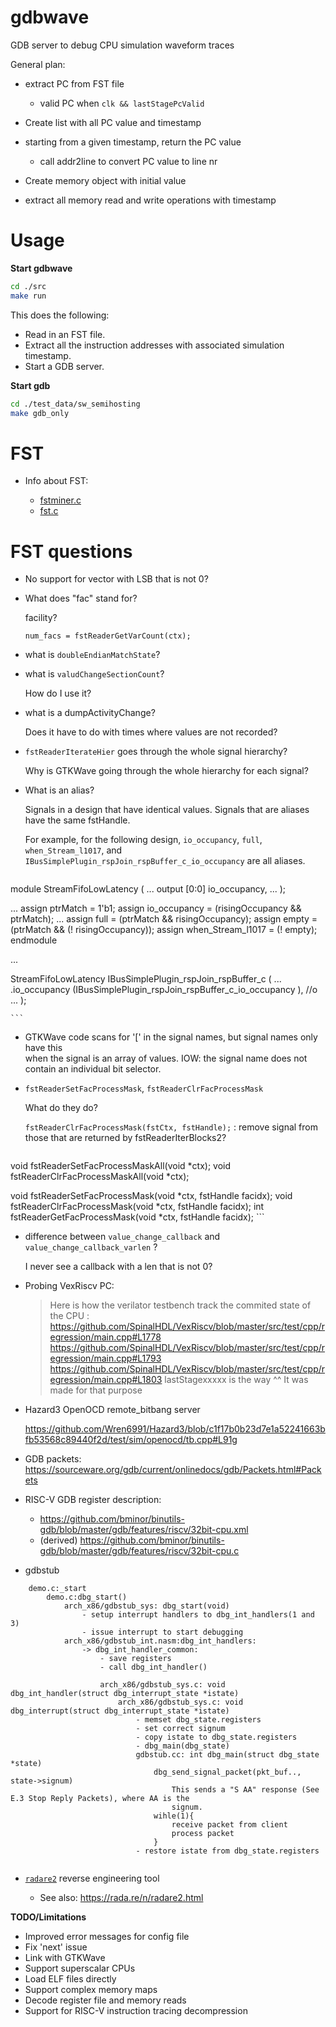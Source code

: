 # gdbwave

GDB server to debug CPU simulation waveform traces

General plan:

* extract PC from FST file

    * valid PC when `clk && lastStagePcValid`

* Create list with all PC value and timestamp
* starting from a given timestamp, return the PC value
    * call addr2line to convert PC value to line nr
* Create memory object with initial value
* extract all memory read and write operations with timestamp

# Usage

**Start gdbwave**

```sh
cd ./src
make run
```

This does the following:

* Read in an FST file.
* Extract all the instruction addresses with associated simulation timestamp.
* Start a GDB server.

**Start gdb**

```sh
cd ./test_data/sw_semihosting
make gdb_only
```

# FST

* Info about FST:

    * [fstminer.c](https://github.com/gtkwave/gtkwave/blob/master/gtkwave3-gtk3/src/helpers/fstminer.c)
    * [fst.c](https://github.com/gtkwave/gtkwave/blob/master/gtkwave3-gtk3/src/fst.c)

# FST questions

* No support for vector with LSB that is not 0?

* What does "fac" stand for?

    facility?

    `num_facs = fstReaderGetVarCount(ctx);`

* what is `doubleEndianMatchState`? 

* what is `valudChangeSectionCount`? 

    How do I use it?

* what is a dumpActivityChange?

    Does it have to do with times where values are not recorded?

* `fstReaderIterateHier` goes through the whole signal hierarchy?

    Why is GTKWave going through the whole hierarchy for each signal?

* What is an alias?

    Signals in a design that have identical values. Signals that are aliases have the same
    fstHandle.

    For example, for the following design, `io_occupancy`, `full`, `when_Stream_l1017`, and 
    `IBusSimplePlugin_rspJoin_rspBuffer_c_io_occupancy` are all aliases.

    ```verilog
module StreamFifoLowLatency (
  ...
  output     [0:0]    io_occupancy,
  ...
);

...
    assign ptrMatch = 1'b1;
    assign io_occupancy = (risingOccupancy && ptrMatch);
...
    assign full = (ptrMatch && risingOccupancy);
    assign empty = (ptrMatch && (! risingOccupancy));
    assign when_Stream_l1017 = (! empty);
endmodule

...

  StreamFifoLowLatency IBusSimplePlugin_rspJoin_rspBuffer_c (
    ...
    .io_occupancy             (IBusSimplePlugin_rspJoin_rspBuffer_c_io_occupancy          ), //o
    ...
  );

    ```

* GTKWave code scans for '[' in the signal names, but signal names only have this  
  when the signal is an array of values. IOW: the signal name does not contain an individual bit selector.


* `fstReaderSetFacProcessMask`, `fstReaderClrFacProcessMask`

    What do they do?

    `fstReaderClrFacProcessMask(fstCtx, fstHandle);`  : remove signal from those that are returned by fstReaderIterBlocks2?

    ```
void            fstReaderSetFacProcessMaskAll(void *ctx);
void            fstReaderClrFacProcessMaskAll(void *ctx);

void            fstReaderSetFacProcessMask(void *ctx, fstHandle facidx);
void            fstReaderClrFacProcessMask(void *ctx, fstHandle facidx);
int             fstReaderGetFacProcessMask(void *ctx, fstHandle facidx);
    ```



* difference between `value_change_callback` and `value_change_callback_varlen` ?

    I never see a callback with a len that is not 0?


* Probing VexRiscv PC:

    > Here is how the verilator testbench track the commited state of the CPU :
    > https://github.com/SpinalHDL/VexRiscv/blob/master/src/test/cpp/regression/main.cpp#L1778
    > https://github.com/SpinalHDL/VexRiscv/blob/master/src/test/cpp/regression/main.cpp#L1793
    > https://github.com/SpinalHDL/VexRiscv/blob/master/src/test/cpp/regression/main.cpp#L1803
    > lastStagexxxxx is the way ^^
    > It was made for that purpose

* Hazard3 OpenOCD remote_bitbang server

    https://github.com/Wren6991/Hazard3/blob/c1f17b0b23d7e1a52241663bfb53568c89440f2d/test/sim/openocd/tb.cpp#L91g

* GDB packets: https://sourceware.org/gdb/current/onlinedocs/gdb/Packets.html#Packets

* RISC-V GDB register description: 

    * https://github.com/bminor/binutils-gdb/blob/master/gdb/features/riscv/32bit-cpu.xml
    * (derived) https://github.com/bminor/binutils-gdb/blob/master/gdb/features/riscv/32bit-cpu.c


* gdbstub

```
    demo.c:_start
        demo.c:dbg_start()
            arch_x86/gdbstub_sys: dbg_start(void)
                - setup interrupt handlers to dbg_int_handlers(1 and 3)
                - issue interrupt to start debugging
            arch_x86/gdbstub_int.nasm:dbg_int_handlers:
                -> dbg_int_handler_common:
                    - save registers
                    - call dbg_int_handler()

                    arch_x86/gdbstub_sys.c: void dbg_int_handler(struct dbg_interrupt_state *istate)
                        arch_x86/gdbstub_sys.c: void dbg_interrupt(struct dbg_interrupt_state *istate)
                            - memset dbg_state.registers
                            - set correct signum
                            - copy istate to dbg_state.registers
                            - dbg_main(dbg_state)
                            gdbstub.cc: int dbg_main(struct dbg_state *state)
                                dbg_send_signal_packet(pkt_buf.., state->signum)
                                    This sends a "S AA" response (See E.3 Stop Reply Packets), where AA is the
                                    signum.
                                wihle(1){
                                    receive packet from client
                                    process packet
                                }
                            - restore istate from dbg_state.registers


```

* [`radare2`](https://github.com/radareorg/radare2) reverse engineering tool

     * See also: https://rada.re/n/radare2.html

**TODO/Limitations**

* Improved error messages for config file
* Fix 'next' issue 
* Link with GTKWave
* Support superscalar CPUs
* Load ELF files directly
* Support complex memory maps
* Decode register file and memory reads
* Support for RISC-V instruction tracing decompression

